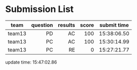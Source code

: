 # Submission List
team    | question  | results  | score | submit time
------|-----:|-----:| ----:|-----
team13 | PD | AC | 100 | 15:38:06.50
team13 | PC | AC | 100 | 15:30:14.99
team13 | PC | RE | 0 | 15:27:21.77


update time: 15:47:02.86 
